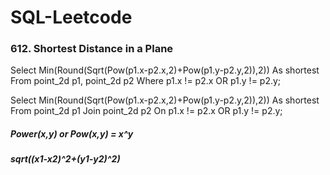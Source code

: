 # SQL-Leetcode
### 612. Shortest Distance in a Plane
Select Min(Round(Sqrt(Pow(p1.x-p2.x,2)+Pow(p1.y-p2.y,2)),2)) As shortest
From point_2d p1, point_2d p2
Where p1.x != p2.x OR p1.y != p2.y;

Select Min(Round(Sqrt(Pow(p1.x-p2.x,2)+Pow(p1.y-p2.y,2)),2)) As shortest
From point_2d p1 Join point_2d p2
On p1.x != p2.x OR p1.y != p2.y;

##### Power(x,y) or Pow(x,y) = x^y
##### sqrt((x1-x2)^2+(y1-y2)^2)
